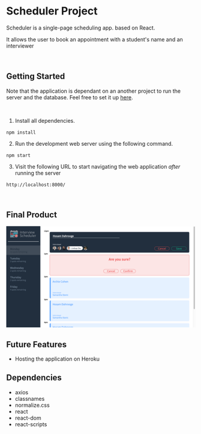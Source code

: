 # Scheduler Project

Scheduler is a single-page scheduling app. based on React.

It allows the user to book an appointment with a student's name and an interviewer

<br>

## Getting Started

Note that the application is dependant on an another project to run the server and the database. Feel free to set it up [here](https://github.com/Just-Hosam/scheduler-api).

<br>

1. Install all dependencies.

```
npm install
```

2. Run the development web server using the following command.

```
npm start
```

3. Visit the following URL to start navigating the web application _after_ running the server

```
http://localhost:8000/
```

<br>

## Final Product

!["Screenshot of Base page"](https://github.com/Just-Hosam/scheduler/blob/master/docs/Screen%20Shot%202021-03-24%20at%209.41.55%20PM.png)

## Future Features

- Hosting the application on Heroku

## Dependencies

- axios
- classnames
- normalize.css
- react
- react-dom
- react-scripts

